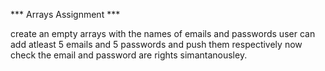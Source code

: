 *** Arrays Assignment ***

create an empty arrays with the names of emails and passwords
user can add atleast 5 emails and 5 passwords and push them respectively 
now check the email and password are rights simantanousley. 